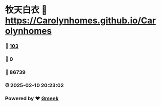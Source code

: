 # 牧天白衣 :link: https://Carolynhomes.github.io/Carolynhomes 
### :page_facing_up: [103](https://Carolynhomes.github.io/Carolynhomes/tag.html) 
### :speech_balloon: 0 
### :hibiscus: 86739 
### :alarm_clock: 2025-02-10 20:23:02 
### Powered by :heart: [Gmeek](https://github.com/Meekdai/Gmeek)
